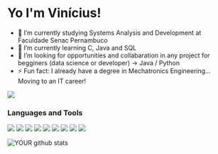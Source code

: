 # Yo I'm Vinícius!

- 🔭 I’m currently studying Systems Analysis and Development at Faculdade Senac Pernambuco
- 🌱 I’m currently learning C, Java and SQL
- 👯 I’m looking for opportunities and collabaration in any project for begginers (data science or developer) -> Java / Python
- ⚡ Fun fact: I already have a degree in Mechatronics Engineering... Moving to an IT career!

[<img src="https://img.shields.io/badge/linkedin-%230077B5.svg?&style=for-the-badge&logo=linkedin&logoColor=white" />](https://www.linkedin.com/in/viniciusrsb/)

### Languages and Tools

<img src="https://img.shields.io/badge/C-00599C?style=for-the-badge&logo=c&logoColor=white" /> <img src="https://camo.githubusercontent.com/d687a31e455477aa5bd715136fafe8824824ccf29d677d1bb2ef52c2dcf02422/68747470733a2f2f696d672e736869656c64732e696f2f62616467652f507974686f6e2d3337373661623f7374796c653d666f722d7468652d6261646765266c6f676f3d707974686f6e266c6f676f436f6c6f723d7768697465" /> <img src="https://img.shields.io/badge/Java-ED8B00?style=for-the-badge&logo=java&logoColor=white" /> <img src="https://img.shields.io/badge/MySQL-005C84?style=for-the-badge&logo=mysql&logoColor=white" />  <img src="https://camo.githubusercontent.com/4a1038affbb2653ec140936555b3714ddc322526be8567b489e8423a795dea18/68747470733a2f2f696d672e736869656c64732e696f2f62616467652f4669676d612d4632344531453f7374796c653d666f722d7468652d6261646765266c6f676f3d6669676d61266c6f676f436f6c6f723d7768697465" /> <img src="https://img.shields.io/badge/GIT-E44C30?style=for-the-badge&logo=git&logoColor=white" /> <img src="https://img.shields.io/badge/Docker-2CA5E0?style=for-the-badge&logo=docker&logoColor=white" /> <img src="https://img.shields.io/badge/Ubuntu-E95420?style=for-the-badge&logo=ubuntu&logoColor=white" /> <img src = "https://img.shields.io/badge/Microsoft%20SQL%20Server-CC2927?style=for-the-badge&logo=microsoft%20sql%20server&logoColor=white" />

![YOUR github stats](https://github-readme-stats.vercel.app/api?username=ViniciusRaony)


